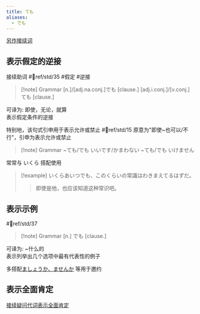 ```yaml
---
title: ても
aliases:
  - でも
---
```

[另作接续词](../../9.sentence_pattern/でも.md)

## 表示假定的逆接  

接续助词
 #📖ref/std/35 #假定 #逆接

> [!note] Grammar
> [n.]/[adj.na.conj.]でも [clause.]
> [adj.i.conj.]/[v.conj.]ても [clause.]

可译为: 即使，无论，就算  
表示假定条件的逆接  

特别地，该句式引申用于表示允许或禁止  #📖ref/std/15
原意为"即使~也可以/不行"，引申为表示允许或禁止

> [!note] Grammar
> ~ても/でも いいです/かまわない
> ~ても/でも いけません


常常与 いくら 搭配使用
> [!example] 
> いくらあいつでも、このくらいの常識はわきまえてるはずだ。
> > 即使是他，也应该知道这种常识吧。
## 表示示例

 #📖ref/std/37

> [!note] Grammar
> [n.] でも [clause.]

可译为: ~什么的  
表示列举出几个选项中最有代表性的例子  

多搭配[ましょうか、ませんか](../../9.sentence_pattern/ましょうか、ませんか.md) 等用于邀约  

## 表示全面肯定

[接续疑问代词表示全面肯定](../../8.cmm_expr/疑问代词.md#全面肯定)
